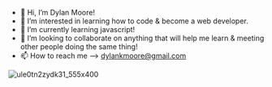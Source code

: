 - 👋 Hi, I’m Dylan Moore!
- 👀 I’m interested in learning how to code & become a web developer.
- 🌱 I’m currently learning javascript!
- 💞️ I’m looking to collaborate on anything that will help me learn & meeting other people doing the same thing!
- 📫 How to reach me --> dylankmoore@gmail.com

 ![ule0tn2zydk31_555x400](https://github.com/dylankmoore/LAB-pet-adoption/assets/134669892/d0c42269-6399-4b46-9f34-42780246241a)
<!---
dylankmoore/dylankmoore is a ✨ special ✨ repository because its `README.md` (this file) appears on your GitHub profile.
You can click the Preview link to take a look at your changes.
--->
